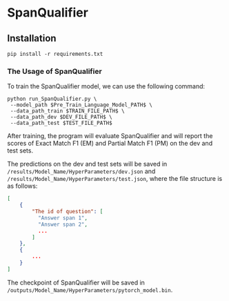 # SpanQualifier

## Installation
```angular2html
pip install -r requirements.txt
```

### The Usage of SpanQualifier
To train the SpanQualifier model, we can use the following command:
```angular2html
python run_SpanQualifier.py \
 --model_path $Pre_Train_Language_Model_PATH$ \
 --data_path_train $TRAIN_FILE_PATH$ \
 --data_path_dev $DEV_FILE_PATH$ \
 --data_path_test $TEST_FILE_PATH$ 
```

After training, the program will evaluate SpanQualifier and will report the scores of Exact Match F1 (EM) and Partial Match F1 (PM) on the dev and test sets.

The predictions on the dev and test sets will be saved in `/results/Model_Name/HyperParameters/dev.json` and  `/results/Model_Name/HyperParameters/test.json`, where the file structure is as follows:
```json
[
    {
        "The id of question": [
          "Answer span 1",
          "Answer span 2",
          ...
        ]
    },
    {
        ...
    }
]
```

The checkpoint of SpanQualifier will be saved in `/outputs/Model_Name/HyperParameters/pytorch_model.bin`.

